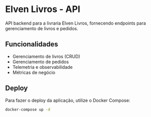 # Elven Livros - API

API backend para a livraria Elven Livros, fornecendo endpoints para gerenciamento de livros e pedidos.

## Funcionalidades

- Gerenciamento de livros (CRUD)
- Gerenciamento de pedidos
- Telemetria e observabilidade
- Métricas de negócio

## Deploy

Para fazer o deploy da aplicação, utilize o Docker Compose:

```bash
docker-compose up -d
```